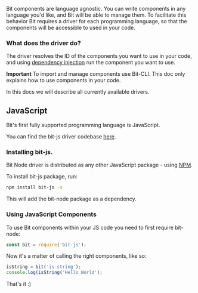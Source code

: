 Bit components are language agnostic. You can write components in any language you'd like, and Bit will be able to manage them. To facilitate this behavior Bit requires a driver for each programming language, so that the components will be accessible to used in your code.

### What does the driver do?

The driver resolves the ID of the components you want to use in your code, and using [dependency injection](https://en.wikipedia.org/wiki/Dependency_injection) run the component you want to use.

**Important** To import and manage components use Bit-CLI. This doc only explains how to use components in your code.

In this docs we will describe all currently available drivers.

## JavaScript

Bit's first fully supported programming language is JavaScript.

You can find the bit-js driver codebase [here](https://github.com/teambit/bit-js).

### Installing bit-js.

Bit Node driver is distributed as any other JavaScript package - using [NPM](https://www.npmjs.com/package/bit-node).

To install bit-js package, run:

```sh
npm install bit-js -s
```

This will add the bit-node package as a dependency.

### Using JavaScript Components

To use Bit components within your JS code you need to first require bit-node:

```js
const bit = require('bit-js');
```

Now it's a matter of calling the right components, like so:

```js
isString = bit('is-string');
console.log(isString('Hello World');
```

That's it :)
